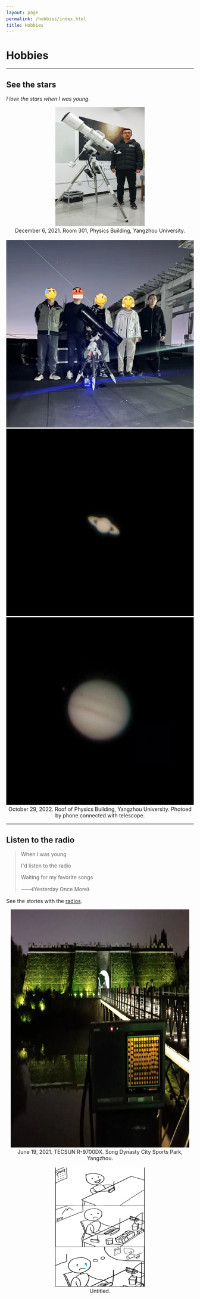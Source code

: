 ```yaml
---
layout: page
permalink: /hobbies/index.html
title: Hobbies
---
```


# Hobbies

---

## See the stars

*I love the stars when I was young.*


<center>
<img src="/images/hobbies/star/star--telescope--1.jpg" width="240" height="320">
</center>

<center>
December 6, 2021. Room 301, Physics Building, Yangzhou University.    
</center>   

<br/>

<center>
<div class="third">
<img src="/images/hobbies/star/star--friends--1.jpg">
<img src="/images/hobbies/star/star--Saturn--1.jpg">
<img src="/images/hobbies/star/star--Jupiter--1.jpg">
</div>
</center>

  
<center>October 29, 2022. Roof of Physics Building, Yangzhou University. Photoed by phone connected with telescope.</center>

<hr>

## Listen to the radio

>When I was young
>
>I'd listen to the radio
>
>Waiting for my favorite songs
>
> ——《Yesterday Once More》

See the stories with the [radios](https://wxj-gravity.github.io/essays/stories%20with%20radio/index.html).

<center>
<img src="/images/hobbies/radio/radio--1.jpg" width="480" height="640">
</center>

<center>
June 19, 2021. TECSUN R-9700DX. Song Dynasty City Sports Park, Yangzhou.
</center>

<br>

<center>
<img src="/images/hobbies/radio/radio--untitled.jpg" width="240" height="320">
</center>

<center>
Untitled.
</center>


